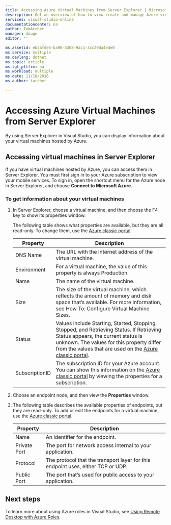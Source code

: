 ```yaml
---
title: Accessing Azure Virtual Machines from Server Explorer | Microsoft Docs
description: Get an overview of how to view create and manage Azure virtual machines (VMs) in Server Explorer in Visual Studio.
services: visual-studio-online
documentationcenter: na
author: TomArcher
manager: douge
editor: ''

ms.assetid: eb3afde6-ba90-4308-9ac1-3cc29da4ede0
ms.service: multiple
ms.devlang: dotnet
ms.topic: article
ms.tgt_pltfrm: na
ms.workload: multiple
ms.date: 11/18/2016
ms.author: tarcher

---
```

# Accessing Azure Virtual Machines from Server Explorer
By using Server Explorer in Visual Studio, you can display information about your virtual machines hosted by Azure.

## Accessing virtual machines in Server Explorer
If you have virtual machines hosted by Azure, you can access them in Server Explorer. You must first sign in to your Azure subscription to view your mobile services. To sign in, open the shortcut menu for the Azure node in Server Explorer, and choose **Connect to Microsoft Azure**.

### To get information about your virtual machines
1. In Server Explorer, choose a virtual machine, and then choose the F4 key to show its properties window.
   
    The following table shows what properties are available, but they are all read-only. To change them, use the [Azure classic portal](http://go.microsoft.com/fwlink/?LinkID=213885).
   
   | Property | Description |
   | --- | --- |
   | DNS Name |The URL with the Internet address of the virtual machine. |
   | Environment |For a virtual machine, the value of this property is always Production. |
   | Name |The name of the virtual machine. |
   | Size |The size of the virtual machine, which reflects the amount of memory and disk space that’s available. For more information, see How To: Configure Virtual Machine Sizes. |
   | Status |Values include Starting, Started, Stopping, Stopped, and Retrieving Status. If Retrieving Status appears, the current status is unknown. The values for this property differ from the values that are used on the [Azure classic portal](http://go.microsoft.com/fwlink/?LinkID=213885). |
   | SubscriptionID |The subscription ID for your Azure account. You can show this information on the [Azure classic portal](http://go.microsoft.com/fwlink/?LinkID=213885) by viewing the properties for a subscription. |
2. Choose an endpoint node, and then view the **Properties** window.
3. The following table describes the available properties of endpoints, but they are read-only. To add or edit the endpoints for a virtual machine, use the [Azure classic portal](http://go.microsoft.com/fwlink/?LinkID=213885). 
   
   | Property | Description |
   | --- | --- |
   | Name |An identifier for the endpoint. |
   | Private Port |The port for network access internal to your application. |
   | Protocol |The protocol that the transport layer for this endpoint uses, either TCP or UDP. |
   | Public Port |The port that’s used for public access to your application. |

## Next steps
To learn more about using Azure roles in Visual Studio, see [Using Remote Desktop with Azure Roles](vs-azure-tools-remote-desktop-roles.md).

